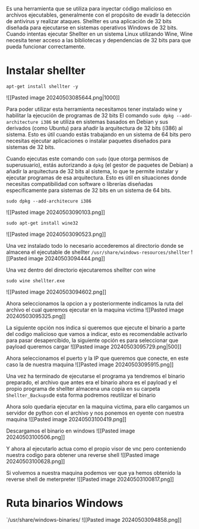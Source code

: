 Es una herramienta que se utiliza para inyectar código malicioso en archivos ejecutables, generalmente con el propósito de evadir la detección de antivirus y realizar ataques.
Shellter es una aplicación de 32 bits diseñada para ejecutarse en sistemas operativos Windows de 32 bits. Cuando intentas ejecutar Shellter en un sistema Linux utilizando Wine, Wine necesita tener acceso a las bibliotecas y dependencias de 32 bits para que pueda funcionar correctamente.
# Instalar shellter
```
apt-get install shellter -y
```
![[Pasted image 20240503085644.png|1000]]


Para poder utilizar esta herramienta necesitamos tener instalado wine y habilitar la ejecución de programas de 32 bits
El comando `sudo dpkg --add-architecture i386` se utiliza en sistemas basados en Debian y sus derivados (como Ubuntu) para añadir la arquitectura de 32 bits (i386) al sistema. Esto es útil cuando estás trabajando en un sistema de 64 bits pero necesitas ejecutar aplicaciones o instalar paquetes diseñados para sistemas de 32 bits.

Cuando ejecutas este comando con `sudo` (que otorga permisos de superusuario), estás autorizando a `dpkg` (el gestor de paquetes de Debian) a añadir la arquitectura de 32 bits al sistema, lo que te permite instalar y ejecutar programas de esa arquitectura. Esto es útil en situaciones donde necesitas compatibilidad con software o librerías diseñadas específicamente para sistemas de 32 bits en un sistema de 64 bits.
```
sudo dpkg --add-architecure i386
```
![[Pasted image 20240503090103.png]]

```
sudo apt-get install wine32
```
![[Pasted image 20240503090523.png]]

Una vez instalado todo lo necesario accederemos al directorio donde se almacena el ejecutable de shellter
`/usr/share/windows-resources/shellter`
![[Pasted image 20240503094444.png]]

Una vez dentro del directorio ejecutaremos shellter con wine
```
sudo wine shellter.exe
```
![[Pasted image 20240503094602.png]]

Ahora seleccionamos la opcion a y posteriormente indicamos la ruta del archivo el cual queremos ejecutar en la maquina victima
![[Pasted image 20240503095325.png]]

La siguiente opción nos indica si queremos que ejecute el binario a parte del codigo malicioso que vamos a indicar, esto es recomendable activarlo para pasar desapercibido, la siguiente opción es para seleccionar que payload queremos cargar
![[Pasted image 20240503095729.png|500]]


Ahora seleccionamos el puerto y la IP que queremos que conecte, en este caso la de nuestra maquina
![[Pasted image 20240503095915.png]]

Una vez ha terminado de ejecutarse el programa ya tendremos el binario preparado, el archivo que antes era el binario ahora es el payload y el propio programa de shellter almacena una copia en su carpeta `Shellter_Backups`de esta forma podremos reutilizar el binario


Ahora solo quedaria ejecutar en la maquina victima, para ello cargamos un servidor de python con el archivo y nos ponemos en oyente con nuestra maquina
![[Pasted image 20240503100419.png]]

Descargamos el binario en windows
![[Pasted image 20240503100506.png]]

Y ahora al ejecutarlo actua como el propio visor de vnc pero conteniendo nuestra codigo para obtener una reverse shell
![[Pasted image 20240503100628.png]]

Si volvemos a nuestra maquina podemos ver que ya hemos obtenido la reverse shell de meterpreter
![[Pasted image 20240503100817.png]]

# Ruta binarios Windows
`/usr/share/windows-binaries/
![[Pasted image 20240503094858.png]]